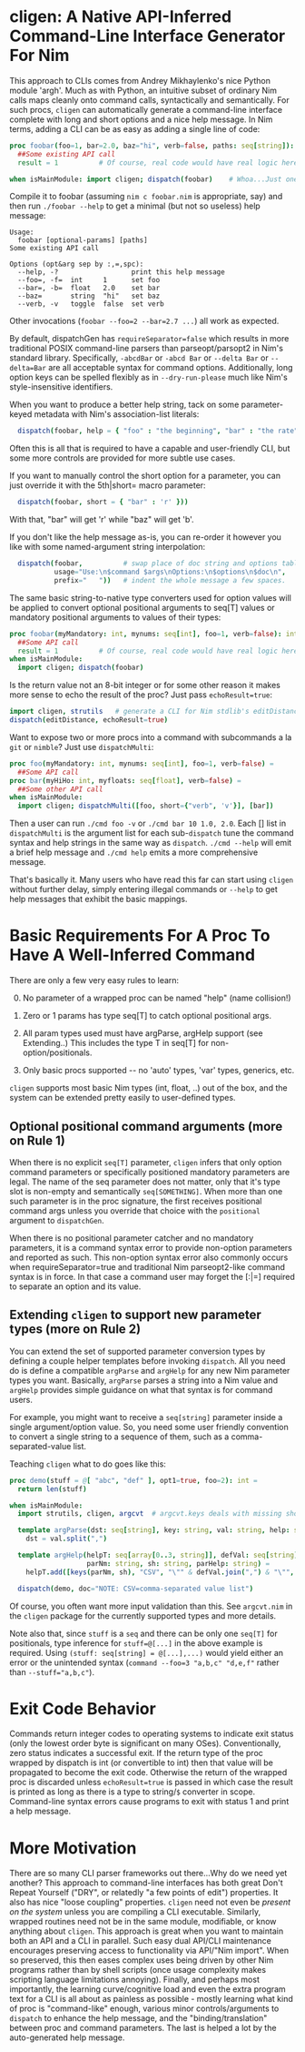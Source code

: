 cligen: A Native API-Inferred Command-Line Interface Generator For Nim
======================================================================
This approach to CLIs comes from Andrey Mikhaylenko's nice Python module 'argh'.
Much as with Python, an intuitive subset of ordinary Nim calls maps cleanly onto
command calls, syntactically and semantically.  For such procs, `cligen` can
automatically generate a command-line interface complete with long and short
options and a nice help message.  In Nim terms, adding a CLI can be as easy as
adding a single line of code:
```nim
proc foobar(foo=1, bar=2.0, baz="hi", verb=false, paths: seq[string]): int =
  ##Some existing API call
  result = 1          # Of course, real code would have real logic here

when isMainModule: import cligen; dispatch(foobar)    # Whoa...Just one line??
```
Compile it to foobar (assuming ``nim c foobar.nim`` is appropriate, say) and then
run ``./foobar --help`` to get a minimal (but not so useless) help message:
```
Usage:
  foobar [optional-params] [paths]
Some existing API call

Options (opt&arg sep by :,=,spc):
  --help, -?                  print this help message
  --foo=, -f=  int     1      set foo
  --bar=, -b=  float   2.0    set bar
  --baz=       string  "hi"   set baz
  --verb, -v   toggle  false  set verb
```
Other invocations (``foobar --foo=2 --bar=2.7 ...``) all work as expected.

By default, dispatchGen has ``requireSeparator=false`` which results in more
traditional POSIX command-line parsers than parseopt/parsopt2 in Nim's standard
library.  Specifically, ``-abcdBar`` or ``-abcd Bar`` or ``--delta Bar`` or
``--delta=Bar`` are all acceptable syntax for command options.  Additionally,
long option keys can be spelled flexibly as in ``--dry-run-please`` much like
Nim's style-insensitive identifiers.

When you want to produce a better help string, tack on some parameter-keyed
metadata with Nim's association-list literals:
```nim
  dispatch(foobar, help = { "foo" : "the beginning", "bar" : "the rate" })
```
Often this is all that is required to have a capable and user-friendly CLI,
but some more controls are provided for more subtle use cases.

If you want to manually control the short option for a parameter, you can
just override it with the 5th|short= macro parameter:
```nim
  dispatch(foobar, short = { "bar" : 'r' }))
```
With that, "bar" will get 'r' while "baz" will get 'b'.

If you don't like the help message as-is, you can re-order it however you like
with some named-argument string interpolation:
```nim
  dispatch(foobar,          # swap place of doc string and options table
           usage="Use:\n$command $args\nOptions:\n$options\n$doc\n",
           prefix="   "))   # indent the whole message a few spaces.
```

The same basic string-to-native type converters used for option values will be
applied to convert optional positional arguments to seq[T] values or mandatory
positional arguments to values of their types:
```nim
proc foobar(myMandatory: int, mynums: seq[int], foo=1, verb=false): int =
  ##Some API call
  result = 1          # Of course, real code would have real logic here
when isMainModule:
  import cligen; dispatch(foobar)
```

Is the return value not an 8-bit integer or for some other reason it makes more
sense to echo the result of the proc?  Just pass ``echoResult=true``:
```nim
import cligen, strutils   # generate a CLI for Nim stdlib's editDistance
dispatch(editDistance, echoResult=true)
```

Want to expose two or more procs into a command with subcommands a la `git`
or `nimble`?  Just use `dispatchMulti`:
```nim
proc foo(myMandatory: int, mynums: seq[int], foo=1, verb=false) =
  ##Some API call
proc bar(myHiHo: int, myfloats: seq[float], verb=false) =
  ##Some other API call
when isMainModule:
  import cligen; dispatchMulti([foo, short={"verb", 'v'}], [bar])
```
Then a user can run ``./cmd foo -v`` or ``./cmd bar 10 1.0, 2.0``.  Each [] list
in `dispatchMulti` is the argument list for each sub-`dispatch` tune the command
syntax and help strings in the same way as ``dispatch``.  ``./cmd --help`` will
emit a brief help message and ``./cmd help`` emits a more comprehensive message.

That's basically it.  Many users who have read this far can start using `cligen`
without further delay, simply entering illegal commands or `--help` to get help
messages that exhibit the basic mappings.

Basic Requirements For A Proc To Have A Well-Inferred Command
=============================================================
There are only a few very easy rules to learn:

 0. No parameter of a wrapped proc can be named "help" (name collision!)
   
 1. Zero or 1 params has type seq[T] to catch optional positional args.
   
 2. All param types used must have argParse, argHelp support (see Extending..)
    This includes the type T in seq[T] for non-option/positionals.

 3. Only basic procs supported -- no 'auto' types, 'var' types, generics, etc.

`cligen` supports most basic Nim types (int, float, ..) out of the box, and the
system can be extended pretty easily to user-defined types.

Optional positional command arguments (more on Rule 1)
------------------------------------------------------
When there is no explicit `seq[T]` parameter, `cligen` infers that only option
command parameters or specifically positioned mandatory parameters are legal.
The name of the seq parameter does not matter, only that it's type slot is
non-empty and semantically `seq[SOMETHING]`.  When more than one such parameter
is in the proc signature, the first receives positional command args unless
you override that choice with the ``positional`` argument to ``dispatchGen``.

When there is no positional parameter catcher and no mandatory parameters, it
is a command syntax error to provide non-option parameters and reported as such.
This non-option syntax error also commonly occurs when requireSeparator=true
and traditional Nim parseopt2-like command syntax is in force.  In that case a
command user may forget the [:|=] required to separate an option and its value.

Extending `cligen` to support new parameter types (more on Rule 2)
------------------------------------------------------------------
You can extend the set of supported parameter conversion types by defining a
couple helper templates before invoking `dispatch`.  All you need do is define a
compatible `argParse` and `argHelp` for any new Nim parameter types you want.
Basically, `argParse` parses a string into a Nim value and `argHelp` provides
simple guidance on what that syntax is for command users.

For example, you might want to receive a `seq[string]` parameter inside a single
argument/option value.  So, you need some user friendly convention to convert
a single string to a sequence of them, such as a comma-separated-value list.

Teaching `cligen` what to do goes like this:
```nim
proc demo(stuff = @[ "abc", "def" ], opt1=true, foo=2): int =
  return len(stuff)

when isMainModule:
  import strutils, cligen, argcvt  # argcvt.keys deals with missing short opts

  template argParse(dst: seq[string], key: string, val: string, help: string) =
    dst = val.split(",")

  template argHelp(helpT: seq[array[0..3, string]], defVal: seq[string],
                   parNm: string, sh: string, parHelp: string) =
    helpT.add([keys(parNm, sh), "CSV", "\"" & defVal.join(",") & "\"", parHelp])

  dispatch(demo, doc="NOTE: CSV=comma-separated value list")
```
Of course, you often want more input validation than this.  See `argcvt.nim` in
the `cligen` package for the currently supported types and more details.

Note also that, since `stuff` is a `seq` and there can be only one `seq[T]` for
positionals, type inference for `stuff=@[...]` in the above example is required.
Using `(stuff: seq[string] = @[...],...)` would yield either an error or the
unintended syntax (`command --foo=3 "a,b,c" "d,e,f"` rather than `--stuff="a,b,c"`).

Exit Code Behavior
==================
Commands return integer codes to operating systems to indicate exit status
(only the lowest order byte is significant on many OSes).  Conventionally, zero
status indicates a successful exit.  If the return type of the proc wrapped by
dispatch is int (or convertible to int) then that value will be propagated to
become the exit code.  Otherwise the return of the wrapped proc is discarded
unless ``echoResult=true`` is passed in which case the result is printed as
long as there is a type to string/``$`` converter in scope.  Command-line
syntax errors cause programs to exit with status 1 and print a help message.

More Motivation
===============
There are so many CLI parser frameworks out there...Why do we need yet another?
This approach to command-line interfaces has both great Don't Repeat Yourself
("DRY", or relatedly "a few points of edit") properties.  It also has nice
"loose coupling" properties.  `cligen` need not even be *present on the system*
unless you are compiling a CLI executable.  Similarly, wrapped routines need
not be in the same module, modifiable, or know anything about `cligen`.  This
approach is great when you want to maintain both an API and a CLI in parallel.
Such easy dual API/CLI maintenance encourages preserving access to functionality
via API/"Nim import".  When so preserved, this then eases complex uses being
driven by other Nim programs rather than by shell scripts (once usage complexity
makes scripting language limitations annoying).  Finally, and perhaps most
importantly, the learning curve/cognitive load and even the extra program text
for a CLI is all about as painless as possible - mostly learning what kind of
proc is "command-like" enough, various minor controls/arguments to `dispatch` to
enhance the help message, and the "binding/translation" between proc and command
parameters.  The last is helped a lot by the auto-generated help message.
